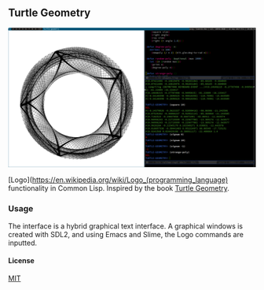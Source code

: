 ## Turtle Geometry

![system setup](./pics/system.png "System setup.")

[Logo](https://en.wikipedia.org/wiki/Logo_(programming_language)
functionality in Common Lisp. Inspired by the book [Turtle Geometry](https://www.amazon.com/Turtle-Geometry-Mathematics-Artificial-Intelligence/dp/0262510375). 

### Usage

The interface is a hybrid graphical text interface. A graphical
windows is created with SDL2, and using Emacs and Slime, the Logo
commands are inputted.

#### License

[MIT](LICENSE)
